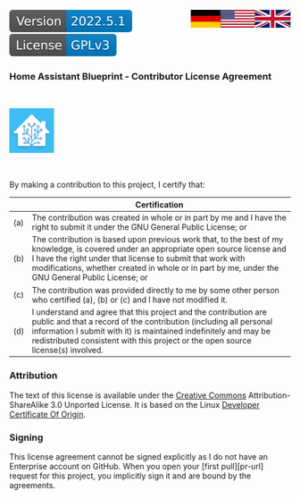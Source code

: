 <a href="CLA.en.md"><img src="../images/en.svg" valign="top" align="right"/></a>
<a href="CLA.de.md"><img src="../images/de.svg" valign="top" align="right"/></a>
[![Version][version-badge]][version-url]
[![License][license-badge]][license-url]
<!--
[![Bugs][bugs-badge]][bugs-url]
-->

### Home Assistant Blueprint - Contributor License Agreement
<br/>

[![Logo][logo]][project-url]

<br/>

By making a contribution to this project, I certify that:

|     | Certification |
|-----|---------------|
| (a) | The contribution was created in whole or in part by me and I have the right to submit it under the GNU General Public License; or |
| (b) | The contribution is based upon previous work that, to the best of my knowledge, is covered under an appropriate open source license and I have the right under that license to submit that work with modifications, whether created in whole or in part by me, under the GNU General Public License; or |
| (c) | The contribution was provided directly to me by some other person who certified (a), (b) or (c) and I have not modified it. |
| (d) | I understand and agree that this project and the contribution are public and that a record of the contribution (including all personal information I submit with it) is maintained indefinitely and may be redistributed consistent with this project or the open source license(s) involved. |


### Attribution

The text of this license is available under the [Creative Commons][cc-url] Attribution-ShareAlike 3.0 Unported License.  It is based on the Linux [Developer Certificate Of Origin][dco-url].

### Signing

This license agreement cannot be signed explicitly as I do not have an Enterprise account on GitHub. When you open your [first pull][pr-url] request for this project, you implicitly sign it and are bound by the agreements.

<!-- MARKDOWN LINKS & IMAGES -->
<!-- https://www.markdownguide.org/basic-syntax/#reference-style-links -->
[logo]: ../images/hassio-icon.png
[project-url]: https://github.com/nixe64/Home-Assistant-Blueprint/

[license-badge]: ../images/license.en.svg
[license-url]: ../../LICENSE.en.md

[version-badge]: ../images/version.svg
[version-url]: https://github.com/nixe64/Home-Assistant-Blueprint/releases

[issues-url]: https://github.com/nixe64/Home-Assistant-Blueprint/issues
[bugs-badge]: https://img.shields.io/github/issues/nixe64/Home-Assistant-Blueprint/bug.svg?label=Fehlerberichte&color=informational
[bugs-url]: https://github.com/nixe64/Home-Assistant-Blueprint/issues?utf8=✓&q=is%3Aissue+is%3Aopen+label%3Abug

[cc-url]: http://creativecommons.org/licenses/by-sa/3.0/
[dco-url]: http://elinux.org/Developer_Certificate_Of_Origin